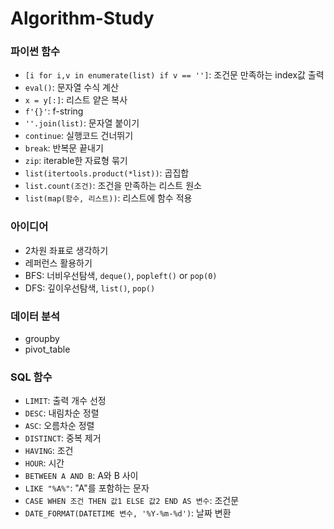 # Algorithm-Study


### 파이썬 함수
* `[i for i,v in enumerate(list) if v == '']`: 조건문 만족하는 index값 출력 
* `eval()`: 문자열 수식 계산 
* `x = y[:]`: 리스트 얕은 복사 
* `f'{}'`: f-string 
* `''.join(list)`: 문자열 붙이기 
* `continue`: 실행코드 건너뛰기 
* `break`: 반복문 끝내기 
* `zip`: iterable한 자료형 묶기 
* `list(itertools.product(*list))`: 곱집합
* `list.count(조건)`: 조건을 만족하는 리스트 원소 
* `list(map(함수, 리스트))`: 리스트에 함수 적용

### 아이디어
* 2차원 좌표로 생각하기 
* 레퍼런스 활용하기 
* BFS: 너비우선탐색, `deque()`, `popleft()` or `pop(0)` 
* DFS: 깊이우선탐색, `list()`, `pop()` 

### 데이터 분석
* groupby
* pivot_table

### SQL 함수
* `LIMIT`: 출력 개수 선정
* `DESC`: 내림차순 정렬
* `ASC`: 오름차순 정렬
* `DISTINCT`: 중복 제거
* `HAVING`: 조건
* `HOUR`: 시간
* `BETWEEN A AND B`: A와 B 사이
* `LIKE "%A%"`: "A"를 포함하는 문자
* `CASE WHEN 조건 THEN 값1 ELSE 값2 END AS 변수`: 조건문
* `DATE_FORMAT(DATETIME 변수, '%Y-%m-%d')`: 날짜 변환  
